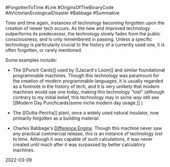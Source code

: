 #ForgottenToTime #Link #OriginsOfTheBinaryCode #AVictorianEcologicalDisaster #Babbage #Summative 

Time and time again, instances of technology becoming forgotten upon the creation of newer tech occurs. As the new and improved technology outperforms its predecessor, the technology slowly fades from the public consciousness, and is only remembered in passing. Unless a specific technology is particularily crucial to the history of a currently used one, it is often forgotten, or rarely mentioned.

Some examples include:
- The [[Punch Cards]] used by [[Jacard's Loom]] and similar foundational programmable machines. Though this technology was paramount for the creation of modern programmable languages, it is usually regarded as a footnote in the history of tech, and it is very unlikely that modern machines would use one today, making this technology "lost" (although contrary to my initial belief, this technology may in some way still see [[Modern Day Punchcards|some niche modern day usage.]] )

- The [[Gutta-Percha]] plant, once a widely used natural insulator, now primarily forgotten as a building material.

- Charles Babbage's [Difference Engine](https://en.wikipedia.org/wiki/Difference_engine). Though this machine never saw any practical commercial release, this is an instance of technology lost to time. Although it was capable of such calculations, it was never created until much after it was surpassed by better calculatory machines.

2022-03-09